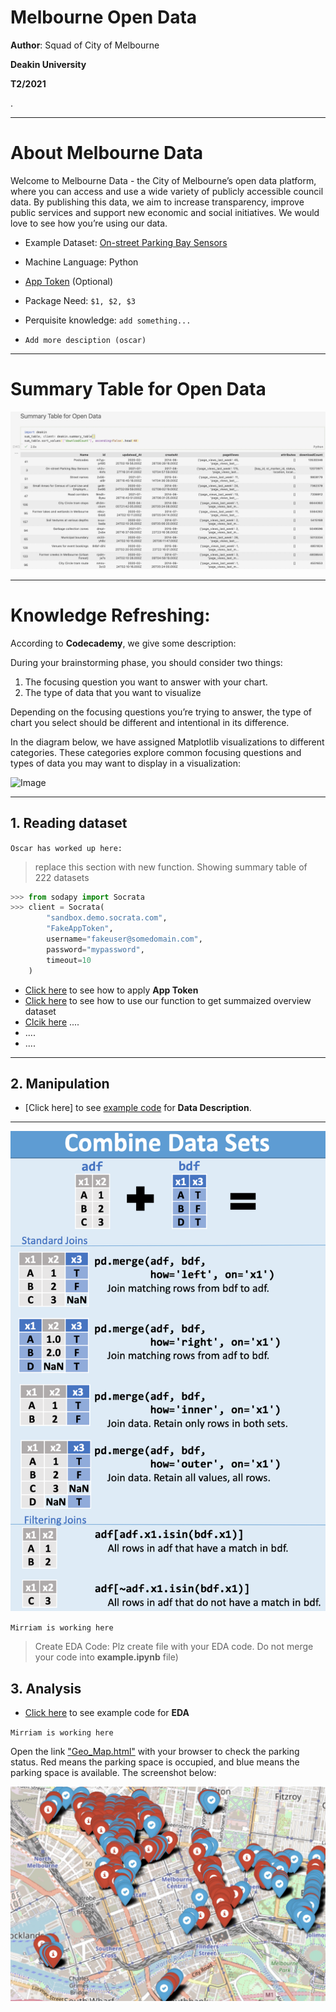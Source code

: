 **Melbourne Open Data**
=========================

__Author__: Squad of City of Melbourne

__Deakin University__ 

__T2/2021__

.



----
# About Melbourne Data

Welcome to Melbourne Data - the City of Melbourne’s open data platform, where you can access and use a wide variety of publicly accessible council data. By publishing this data, we aim to increase transparency, improve public services and support new economic and social initiatives.
We would love to see how you’re using our data.

* Example Dataset: [On-street Parking Bay Sensors](https://data.melbourne.vic.gov.au/Transport/On-street-Parking-Bay-Sensors/vh2v-4nfs) 

* Machine Language: Python

* [App Token](https://dev.socrata.com/docs/app-tokens.html) (Optional)

* Package Need: `$1, $2, $3`

* Perquisite knowledge: `add something...`
* `Add more desciption (oscar)`  
  





---


Summary Table for Open Data
=====

![image](images/summarytable.jpg)

---

Knowledge Refreshing: 
=======================

According to __Codecademy__, we give some description:

During your brainstorming phase, you should consider two things:

1. The focusing question you want to answer with your chart.
2. The type of data that you want to visualize
   
Depending on the focusing questions you’re trying to answer, the type of chart you select should be different and intentional in its difference. 

In the diagram below, we have assigned Matplotlib visualizations to different categories. These categories explore common focusing questions and types of data you may want to display in a visualization:

![Image](https://content.codecademy.com/programs/dataviz-python/unit-3/pickachart.svg?sanitize=true)



---




## 1. Reading dataset

`Oscar has worked up here:`

>replace this section with new function. 
Showing summary table of 222 datasets




```python
>>> from sodapy import Socrata
>>> client = Socrata(
        "sandbox.demo.socrata.com",
        "FakeAppToken",
        username="fakeuser@somedomain.com",
        password="mypassword",
        timeout=10
    )
```

* [Click here]() to see how to apply **App Token**
* [Click here]() to see how to use our function to get summaized overview dataset
* [Clcik here]() ....
* ....
* ....


---
## 2. Manipulation

* [Click here] to see [example code](example.ipynb) for **Data Description**.


---

![image](images/merge.png)

`Mirriam is working here`

>Create EDA Code:
Plz create file with your EDA code.
Do not merge your code into **example.ipynb** file)



## 3. Analysis  

* [Click here](EDA.ipynb) to see example code for **EDA**

`Mirriam is working here`

Open the link ["Geo_Map.html"](Geo_Map.html) with your browser to check the parking status. Red means the parking space is occupied, and blue means the parking space is available. The screenshot below:

![image](images/geo_map.jpg)



